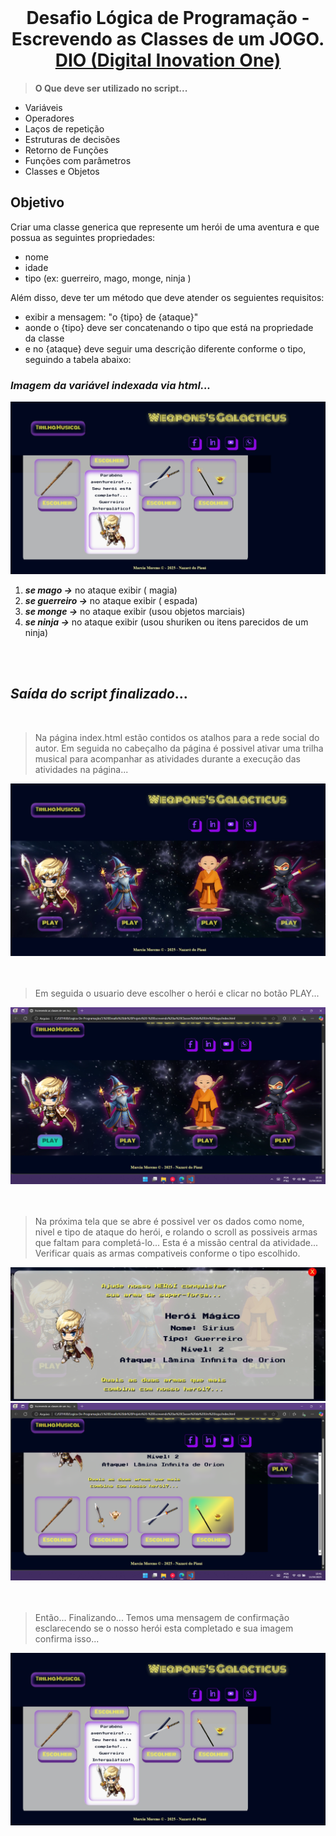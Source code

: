<div align="right"><img src="./assets/prints/icon_dio_single.png" alt=""></div>
<h1 align="center">Desafio Lógica de Programação - Escrevendo as Classes de um JOGO.<br> <a href="https://dio.me/"> DIO (Digital Inovation One)</a></h1>

> **O Que deve ser utilizado no script...**



- Variáveis
- Operadores
- Laços de repetição
- Estruturas de decisões
- Retorno de Funções
- Funções com parâmetros
- Classes e Objetos
  

## Objetivo

Criar uma classe generica que represente um herói de uma aventura e que possua as seguintes propriedades:

- nome
- idade
- tipo (ex: guerreiro, mago, monge, ninja )

Além disso, deve ter um método que deve atender os seguientes requisitos:

- exibir a mensagem: "o {tipo} de {ataque}"
- aonde o {tipo} deve ser concatenando o tipo que está na propriedade da classe
- e no {ataque} deve seguir uma descrição diferente conforme o tipo, seguindo a tabela abaixo:


### _Imagem da variável indexada via html..._
<div align="center">
     <img src="./prints/heroi_completo.jpeg" alt="Saida da variavel que rankeia o oponente para com o heroi">
</div>

1. _**se mago ->**_ no ataque exibir ( magia)
2. _**se guerreiro ->**_ no ataque exibir ( espada)
3. _**se monge ->**_ no ataque exibir (usou objetos marciais)
4. _**se ninja ->**_ no ataque exibir (usou shuriken ou itens parecidos de um ninja)


<br><br>

## **_Saída do script finalizado_**... 
<br>

>Na página index.html estão contidos os atalhos para a rede social do autor. Em seguida no cabeçalho da página é possivel ativar uma trilha musical para acompanhar as atividades durante a execução das atividades na página...
<div align="center"><img src="./prints/home_index.jpeg" alt="Print da pagina home"></div>
<br><br>


>Em seguida o usuario deve escolher o herói e clicar no botão PLAY... 
<div align="center"><img src="./prints/tela_escolha-heroi.png" alt="Momento em que o herói é escolhido"></div>
<br><br>



>Na próxima tela que se abre é possivel ver os dados como  nome, nivel e tipo de ataque do herói, e rolando o scroll as possiveis armas que faltam para completá-lo... Esta é a missão central da atividade... Verificar quais as armas compativeis conforme o tipo escolhido. 
<div align="center"><img src="./prints/info-heroi.jpeg" alt="Imagem das informações do herpoi escolhido no botão play"></div>

<div align="center"><img src="./prints/escolhendo_arma_heroi.png" alt="Imagem dos oponentes disponiveis para combater com os herois"></div>
<br><br>

>Então... Finalizando... Temos uma mensagem de confirmação esclarecendo se o nosso herói esta completado e sua imagem confirma isso... 
<div align="center"><img src="./prints/heroi_completo.jpeg" alt="Final de tela"></div>

